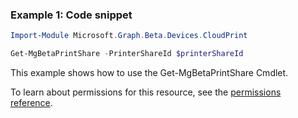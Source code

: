 ### Example 1: Code snippet

```powershellImport-Module Microsoft.Graph.Beta.Devices.CloudPrint

Get-MgBetaPrintShare -PrinterShareId $printerShareId
```
This example shows how to use the Get-MgBetaPrintShare Cmdlet.
To learn about permissions for this resource, see the [permissions reference](/graph/permissions-reference).

